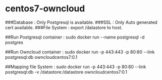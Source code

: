 # centos7-owncloud

###Database : Only Postgresql is available.
###SSL : Only Auto generated cert available.
###File System : export /datastore to host.
 
##Run Postgresql container :
sudo docker run --name postgresql -d postgres

##Run Owncloud container : 
sudo docker run -p 443:443 -p 80:80 --link postgresql:db owncloudcentos7:0.1

##Mapping file System :
sudo docker run -p 443:443 -p 80:80 --link postgresql:db -v /datastore:/datastore owncloudcentos7:0.1

